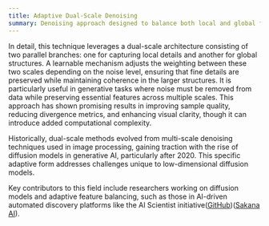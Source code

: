 ```yaml
---
title: Adaptive Dual-Scale Denoising
summary: Denoising approach designed to balance both local and global feature extraction in models, particularly in the context of diffusion-based generative models. This method aims to enhance image quality by dynamically adjusting denoising processes across different spatial scales.
---
```

In detail, this technique leverages a dual-scale architecture consisting of two parallel branches: one for capturing local details and another for global structures. A learnable mechanism adjusts the weighting between these two scales depending on the noise level, ensuring that fine details are preserved while maintaining coherence in the larger structures. It is particularly useful in generative tasks where noise must be removed from data while preserving essential features across multiple scales. This approach has shown promising results in improving sample quality, reducing divergence metrics, and enhancing visual clarity, though it can introduce added computational complexity.

Historically, dual-scale methods evolved from multi-scale denoising techniques used in image processing, gaining traction with the rise of diffusion models in generative AI, particularly after 2020. This specific adaptive form addresses challenges unique to low-dimensional diffusion models.

Key contributors to this field include researchers working on diffusion models and adaptive feature balancing, such as those in AI-driven automated discovery platforms like the AI Scientist initiative​([GitHub](https://github.com/SakanaAI/AI-Scientist/blob/main/example_papers/adaptive_dual_scale_denoising/review.txt))​([Sakana AI](https://sakana.ai/ai-scientist/)).
